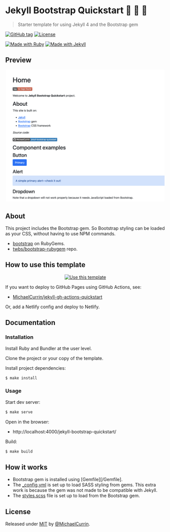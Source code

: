 # Jekyll Bootstrap Quickstart 🧪 🥾 🚀
> Starter template for using Jekyll 4 and the Bootstrap gem

<!-- Badges generated with https://github.com/MichaelCurrin/badge-generator -->

[![GitHub tag](https://img.shields.io/github/tag/MichaelCurrin/jekyll-gh-actions-quickstart?include_prereleases=&sort=semver)](https://github.com/MichaelCurrin/jekyll-bootstrap-quickstart/releases/)
[![License](https://img.shields.io/badge/License-MIT-blue)](#license)

[![Made with Ruby](https://img.shields.io/badge/Ruby->=2.6-blue?logo=ruby&logoColor=white)](https://ruby-lang.org)
[![Made with Jekyll](https://img.shields.io/badge/Jekyll-4.2-blue?logo=jekyll&logoColor=white)](https://jekyllrb.com)


## Preview

<div align="center">
    <img src="/sample.png" alt="Sample screenshot" width="500" />
</div>


## About

This project includes the Bootstrap gem. So Bootstrap styling can be loaded as your CSS, without having to use NPM commands.

- [bootstrap](https://rubygems.org/gems/bootstrap) on RubyGems.
- [twbs/bootstrap-rubygem](https://github.com/twbs/bootstrap-rubygem) repo.


## How to use this template

<div align="center">

[![Use this template](https://img.shields.io/badge/Generate-Use_this_template-2ea44f?style=for-the-badge)](https://github.com/MichaelCurrin/jekyll-bootstrap-quickstart/generate)

</div>

If you want to deploy to GitHub Pages using GitHub Actions, see:

- [MichaelCurrin/jekyll-gh-actions-quickstart](https://github.com/MichaelCurrin/jekyll-gh-actions-quickstart)

Or, add a Netlify config and deploy to Netlify.


## Documentation

### Installation

Install Ruby and Bundler at the user level.

Clone the project or your copy of the template.

Install project dependencies:

```sh
$ make install
```

### Usage

Start dev server:

```sh
$ make serve
```

Open in the browser:

- http://localhost:4000/jekyll-bootstrap-quickstart/

Build:

```sh
$ make build
```


## How it works

- Bootstrap gem is installed using [Gemfile][/Gemfile].
- The [\_config.yml](/_config.yml) is set up to load SASS styling from gems. This extra work is because the gem was not made to be compatible with Jekyll.
- The [styles.scss](/assets/css/styles.scss) file is set up to load from the Bootstrap gem.


## License

Released under [MIT](/LICENSE) by [@MichaelCurrin](https://github.com/MichaelCurrin).

